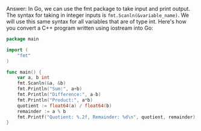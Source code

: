Answer: In Go, we can use the fmt package to take input and print output. The syntax for taking in integer inputs is `fmt.Scanln(&variable_name)`. We will use this same syntax for all variables that are of type int.
Here's how you convert a C++ program written using iostream into Go:
```go
package main

import (
    "fmt"
)

func main() {
    var a, b int
    fmt.Scanln(&a, &b)
    fmt.Println("Sum:", a+b)
    fmt.Println("Difference:", a-b)
    fmt.Println("Product:", a*b)
    quotient := float64(a) / float64(b)
    remainder := a % b
    fmt.Printf("Quotient: %.2f, Remainder: %d\n", quotient, remainder)
}
```
